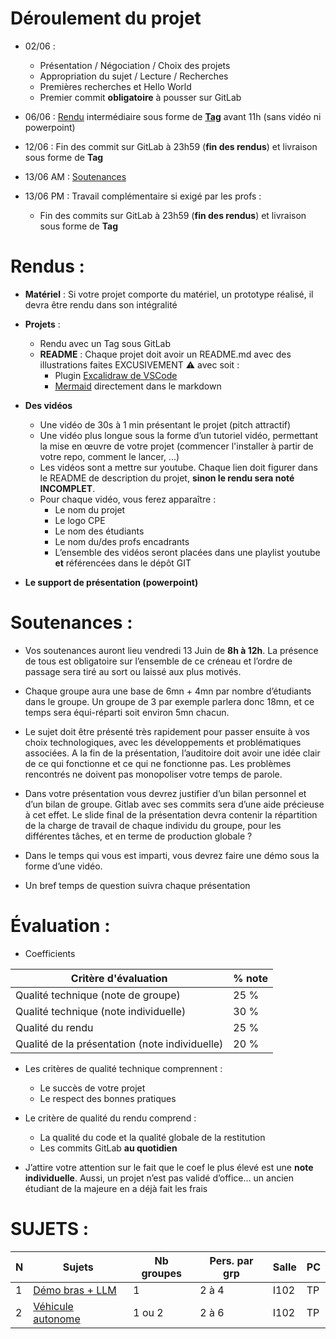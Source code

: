 # Déroulement du projet

- 02/06 : 
  - Présentation / Négociation / Choix des projets
  - Appropriation du sujet / Lecture / Recherches
  - Premières recherches et Hello World
  - Premier commit **obligatoire** à pousser sur GitLab

- 06/06 : [Rendu](#Rendus) intermédiaire sous forme de **[Tag](https://docs.gitlab.com/ee/user/project/repository/tags/)** avant 11h (sans vidéo ni powerpoint)

- 12/06 : Fin des commit sur GitLab à 23h59 (**fin des rendus**) et livraison sous forme de **Tag**

- 13/06 AM : [Soutenances](#Soutenances)

- 13/06 PM : Travail complémentaire si exigé par les profs :
  - Fin des commits sur GitLab à 23h59 (**fin des rendus**) et livraison sous forme de **Tag**


# Rendus : 

- **Matériel** : Si votre projet comporte du matériel, un prototype réalisé, il devra être rendu dans son intégralité

- **Projets** :
  - Rendu avec un Tag sous GitLab
  - **README** : Chaque projet doit avoir un README.md avec des illustrations faites EXCUSIVEMENT :warning: avec soit :
    - Plugin [Excalidraw de VSCode](https://github.com/excalidraw/excalidraw-vscode)
    - [Mermaid](https://mermaid.js.org/intro/) directement dans le markdown

- **Des vidéos**
  - Une vidéo de 30s à 1 min présentant le projet (pitch attractif)
  - Une vidéo plus longue sous la forme d’un tutoriel vidéo, permettant la mise en œuvre de votre projet (commencer l'installer à partir de votre repo, comment le lancer, ...)
  - Les vidéos sont a mettre sur youtube. Chaque lien doit figurer dans le README de description du projet, **sinon le rendu sera noté INCOMPLET**.
  - Pour chaque vidéo, vous ferez apparaître :
    - Le nom du projet
    - Le logo CPE
    - Le nom des étudiants
    - Le nom du/des profs encadrants
    - L’ensemble des vidéos seront placées dans une playlist youtube **et** référencées dans le dépôt GIT

- **Le support de présentation (powerpoint)**

# Soutenances : 
 
- Vos soutenances auront lieu vendredi 13 Juin de **8h à 12h**. La présence de tous est obligatoire sur l’ensemble de ce créneau et l’ordre de passage sera tiré au sort ou laissé aux plus motivés. 

- Chaque groupe aura une base de 6mn + 4mn par nombre d’étudiants dans le groupe. Un groupe de 3 par exemple parlera donc 18mn, et ce temps sera équi-réparti soit environ 5mn chacun.

- Le sujet doit être présenté très rapidement pour passer ensuite à vos choix technologiques, avec les développements et problématiques associées. A la fin de la présentation, l’auditoire doit avoir une idée clair de ce qui fonctionne et ce qui ne fonctionne pas. Les problèmes rencontrés ne doivent pas monopoliser votre temps de parole.

- Dans votre présentation vous devrez justifier d’un bilan personnel et d’un bilan de groupe. Gitlab avec ses commits sera d’une aide précieuse à cet effet. Le slide final de la présentation devra contenir la répartition de la charge de travail de chaque individu du groupe, pour les différentes tâches, et en terme de production globale ? 

- Dans le temps qui vous est imparti, vous devrez faire une démo sous la forme d’une vidéo. 

- Un bref temps de question suivra chaque présentation



# Évaluation : 

- Coefficients

| Critère d'évaluation                           | % note |
| ---------------------------------------------- | ------ |
| Qualité technique (note de groupe)             | 25 %   |
| Qualité technique (note individuelle)          | 30 %   |
| Qualité du rendu                               | 25 %   |
| Qualité de la présentation (note individuelle) | 20 %   |

- Les critères de qualité technique comprennent :  
  - Le succès de votre projet
  - Le respect des bonnes pratiques 

- Le critère de qualité du rendu comprend : 
  - La qualité du code et la qualité globale de la restitution
  - Les commits GitLab **au quotidien**

- J’attire votre attention sur le fait que le coef le plus élevé est une **note individuelle**. Aussi, un projet n’est pas validé d’office… un ancien étudiant de la majeure en a déjà fait les frais

# SUJETS :

|N| Sujets                                                            | Nb groupes | Pers. par grp |   Salle  |  PC   |
|-| ----------------------------------------------------------------- | ---------- | ------------- | -------- | ----- |
|1| [Démo bras + LLM](sujets/Sujet%201%20-%20Demo%20bras.md)          |     1      |       2 à 4   | I102     |  TP   |
|2| [Véhicule autonome](sujets/Sujet%202%20-%20Véhicule%20Autonome.md)|   1 ou 2   |       2 à 6   | I102     |  TP   |


